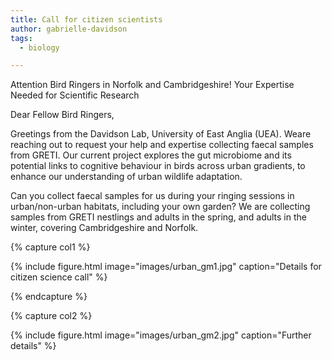```yaml
---
title: Call for citizen scientists
author: gabrielle-davidson
tags:
  - biology

---
```


Attention Bird Ringers in Norfolk and Cambridgeshire! Your Expertise Needed for Scientific Research

Dear Fellow Bird Ringers,

Greetings from the Davidson Lab, University of East Anglia (UEA). Weare reaching out to request your help and expertise collecting faecal samples from GRETI. Our current project explores the gut microbiome and its potential links to cognitive behaviour in birds across urban gradients, to enhance our understanding of urban wildlife adaptation.

Can you collect faecal samples for us during your ringing sessions in urban/non-urban habitats, including your own garden? We are collecting samples from GRETI nestlings and adults in the spring, and adults in the winter, covering Cambridgeshire and Norfolk.

{% capture col1 %}

{%
  include figure.html
  image="images/urban_gm1.jpg"
  caption="Details for citizen science call"
%}

{% endcapture %}

{% capture col2 %}

{%
  include figure.html
  image="images/urban_gm2.jpg"
  caption="Further details"
%}